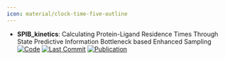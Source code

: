 ```yaml
---
icon: material/clock-time-five-outline
---
```


- **SPIB_kinetics**: Calculating Protein-Ligand Residence Times Through State Predictive Information Bottleneck based Enhanced Sampling  
		[![Code](https://img.shields.io/github/stars/tiwarylab/SPIB_kinetics?style=for-the-badge&logo=github)](https://github.com/tiwarylab/SPIB_kinetics) [![Last Commit](https://img.shields.io/github/last-commit/tiwarylab/SPIB_kinetics?style=for-the-badge&logo=github)](https://github.com/tiwarylab/SPIB_kinetics) [![Publication](https://img.shields.io/badge/Publication-Citations:0-blue?style=for-the-badge&logo=bookstack)](https://doi.org/10.1021/acs.jctc.4c00503.s001) 
